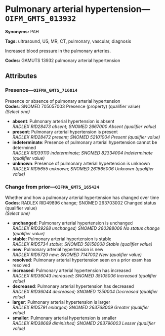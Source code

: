 # Pulmonary arterial hypertension—`OIFM_GMTS_013932`

**Synonyms:** PAH

**Tags:** ultrasound, US, MR, CT, pulmonary, vascular, diagnosis

Increased blood pressure in the pulmonary arteries.

**Codes:** GAMUTS 13932 pulmonary arterial hypertension

## Attributes

### Presence—`OIFMA_GMTS_716814`

Presence or absence of pulmonary arterial hypertension  
**Codes**: SNOMED 705057003 Presence (property) (qualifier value)  
*(Select one)*

- **absent**: Pulmonary arterial hypertension is absent  
_RADLEX RID28473 absent; SNOMED 2667000 Absent (qualifier value)_
- **present**: Pulmonary arterial hypertension is present  
_RADLEX RID28472 present; SNOMED 52101004 Present (qualifier value)_
- **indeterminate**: Presence of pulmonary arterial hypertension cannot be determined  
_RADLEX RID39110 indeterminate; SNOMED 82334004 Indeterminate (qualifier value)_
- **unknown**: Presence of pulmonary arterial hypertension is unknown  
_RADLEX RID5655 unknown; SNOMED 261665006 Unknown (qualifier value)_

### Change from prior—`OIFMA_GMTS_165424`

Whether and how a pulmonary arterial hypertension has changed over time  
**Codes**: RADLEX RID49896 change; SNOMED 263703002 Changed status (qualifier value)  
*(Select one)*

- **unchanged**: Pulmonary arterial hypertension is unchanged  
_RADLEX RID39268 unchanged; SNOMED 260388006 No status change (qualifier value)_
- **stable**: Pulmonary arterial hypertension is stable  
_RADLEX RID5734 stable; SNOMED 58158008 Stable (qualifier value)_
- **new**: Pulmonary arterial hypertension is new  
_RADLEX RID5720 new; SNOMED 7147002 New (qualifier value)_
- **resolved**: Pulmonary arterial hypertension seen on a prior exam has resolved  
- **increased**: Pulmonary arterial hypertension has increased  
_RADLEX RID36043 increased; SNOMED 35105006 Increased (qualifier value)_
- **decreased**: Pulmonary arterial hypertension has decreased  
_RADLEX RID36044 decreased; SNOMED 1250004 Decreased (qualifier value)_
- **larger**: Pulmonary arterial hypertension is larger  
_RADLEX RID5791 enlarged; SNOMED 263768009 Greater (qualifier value)_
- **smaller**: Pulmonary arterial hypertension is smaller  
_RADLEX RID38669 diminished; SNOMED 263796003 Lesser (qualifier value)_